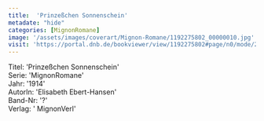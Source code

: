 ```yaml
---
title:  'Prinzeßchen Sonnenschein'
metadate: "hide"
categories: [MignonRomane]
image: '/assets/images/coverart/Mignon-Romane/1192275802_00000010.jpg'
visit: 'https://portal.dnb.de/bookviewer/view/1192275802#page/n0/mode/2up'
---
```

Titel: 'Prinzeßchen Sonnenschein' <br>
Serie: 'MignonRomane' <br>
Jahr: '1914' <br>
AutorIn: 'Elisabeth Ebert-Hansen' <br>
Band-Nr: '?' <br>
Verlag: ' MignonVerl'